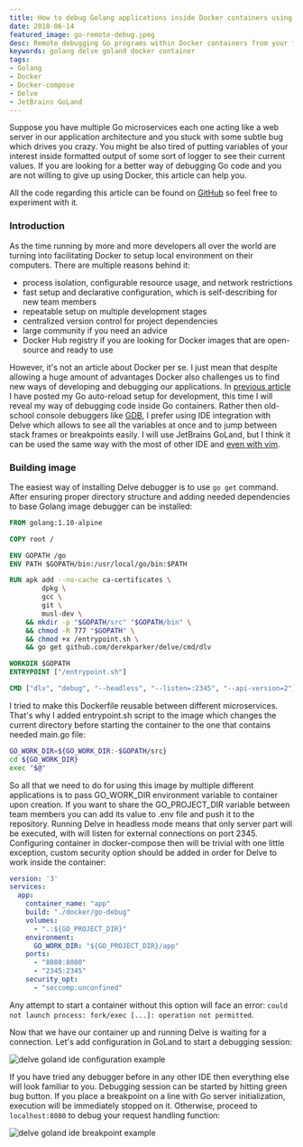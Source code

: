 ```yaml
---
title: How to debug Golang applications inside Docker containers using Delve
date: 2018-06-14
featured_image: go-remote-debug.jpeg
desc: Remote debugging Go programs within Docker containers from your favorite IDE (Goland, of course)
keywords: golang delve goland docker container
tags:
- Golang
- Docker
- Docker-compose
- Delve
- JetBrains GoLand
---
```

Suppose you have multiple Go microservices each one acting like a web server in our application architecture and you stuck with some subtle bug which drives you crazy. You might be also tired of putting variables of your interest inside formatted output of some sort of logger to see their current values. If you are looking for a better way of debugging Go code and you are not willing to give up using Docker, this article can help you.
<!--more-->
All the code regarding this article can be found on [GitHub](https://github.com/mikemadisonweb/go-debug-example) so feel free to experiment with it.

### Introduction
As the time running by more and more developers all over the world are turning into facilitating Docker to setup local environment on their computers. There are multiple reasons behind it:
- process isolation, configurable resource usage, and network restrictions
- fast setup and declarative configuration, which is self-describing for new team members
- repeatable setup on multiple development stages
- centralized version control for project dependencies
- large community if you need an advice
- Docker Hub registry if you are looking for Docker images that are open-source and ready to use

However, it's not an article about Docker per se. I just mean that despite allowing a huge amount of advantages Docker also challenges us to find new ways of developing and debugging our applications. In [previous article](/2018/03/06/go-autoreload/) I have posted my Go auto-reload setup for development, this time I will reveal my way of debugging code inside Go containers. Rather then old-school console debuggers like [GDB](https://golang.org/doc/gdb), I prefer using IDE integration with Delve which allows to see all the variables at once and to jump between stack frames or breakpoints easily. I will use JetBrains GoLand, but I think it can be used the same way with the most of other IDE and [even with vim](https://github.com/sebdah/vim-delve).

### Building image
The easiest way of installing Delve debugger is to use `go get` command. After ensuring proper directory structure and adding needed dependencies to base Golang image debugger can be installed:
```Dockerfile
FROM golang:1.10-alpine

COPY root /

ENV GOPATH /go
ENV PATH $GOPATH/bin:/usr/local/go/bin:$PATH

RUN apk add --no-cache ca-certificates \
        dpkg \
        gcc \
        git \
        musl-dev \
    && mkdir -p "$GOPATH/src" "$GOPATH/bin" \
    && chmod -R 777 "$GOPATH" \
    && chmod +x /entrypoint.sh \
    && go get github.com/derekparker/delve/cmd/dlv

WORKDIR $GOPATH
ENTRYPOINT ["/entrypoint.sh"]

CMD ["dlv", "debug", "--headless", "--listen=:2345", "--api-version=2"]
```
I tried to make this Dockerfile reusable between different microservices. That's why I added entrypoint.sh script to the image which changes the current directory before starting the container to the one that contains needed main.go file:
```bash
GO_WORK_DIR=${GO_WORK_DIR:-$GOPATH/src}
cd ${GO_WORK_DIR}
exec "$@"
```
So all that we need to do for using this image by multiple different applications is to pass GO_WORK_DIR environment variable to container upon creation. If you want to share the GO_PROJECT_DIR variable between team members you can add its value to .env file and push it to the repository.
Running Delve in headless mode means that only server part will be executed, with will listen for external connections on port 2345. Configuring container in docker-compose then will be trivial with one little exception, custom security option should be added in order for Delve to work inside the container:
```yaml
version: '3'
services:
  app:
    container_name: "app"
    build: "./docker/go-debug"
    volumes:
      - ".:${GO_PROJECT_DIR}"
    environment:
      GO_WORK_DIR: "${GO_PROJECT_DIR}/app"
    ports:
      - "8080:8080"
      - "2345:2345"
    security_opt:
      - "seccomp:unconfined"
```
Any attempt to start a container without this option will face an error: `could not launch process: fork/exec [...]: operation not permitted`.

Now that we have our container up and running Delve is waiting for a connection. Let's add configuration in GoLand to start a debugging session:

![delve goland ide configuration example](go-debug-configuration-ide.png)

If you have tried any debugger before in any other IDE then everything else will look familiar to you. Debugging session can be started by hitting green bug button. If you place a breakpoint on a line with Go server initialization, execution will be immediately stopped on it. Otherwise, proceed to `localhost:8080` to debug your request handling function:

![delve goland ide breakpoint example](go-debug-breakpoint.png)